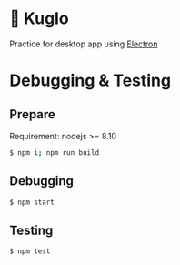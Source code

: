 # 📣 Kuglo

Practice for desktop app using [Electron](https://github.com/electron/electron)

# Debugging & Testing

## Prepare

Requirement: nodejs >= 8.10

```sh
$ npm i; npm run build
```

## Debugging

```sh
$ npm start
```

## Testing

```sh
$ npm test
```
